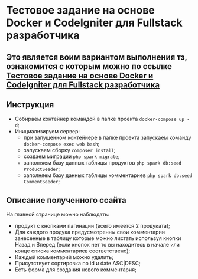 # Тестовое задание на основе Docker и CodeIgniter для Fullstack разработчика

## Это является воим вариантом выполнения тз, ознакомится с которым можно по ссылке [Тестовое задание на основе Docker и CodeIgniter для Fullstack разработчика](https://github.com/vad23klev/fullstack-test-docker)
## Инструкция
-   Собираем контейнер командой в папке проекта `docker-compose up -d`;
-   Инициализируем сервер:
    -   при запущенном контейнере в папке проекта запускаем команду `docker-compose exec web bash`;
    -   запускаем сборку `composer install`;
    -   создаем миграции `php spark migrate`;
    -   заполняем базу данных таблицы продуктов `php spark db:seed ProductSeeder`;
    -   заполняем базу данных таблицы комментариев `php spark db:seed CommentSeeder`;

## Описание полученного ссайта
На главной странице можно наблюдать:
- продукт с кнопками пагинации (всего имеется 2 продуката);
- Для каждого продука предусмотренны свои комментарии занесенные в таблицу которые можно листать используя кнопки Назад и Вперед (если кнопок нет то вы находитесь в начале или конце списка комментариев соответствено);
- Каждый комментарий можно удалить;
- Присутствует сортировка по id и date ASC|DESC; 
- Есть форма для создания нового комментария;
  
